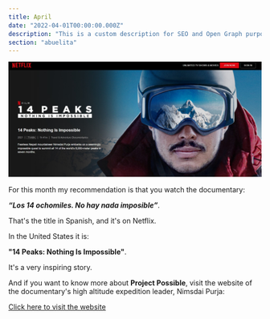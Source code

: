 ```yaml
---
title: April
date: "2022-04-01T00:00:00.000Z"
description: "This is a custom description for SEO and Open Graph purposes, rather than the default generated excerpt. Simply add a description field to the frontmatter."
section: "abuelita"
---
```


![Niems](../images/apr22.jpg)

For this month my recommendation is that you watch the documentary:

***“Los 14 ochomiles. No hay nada imposible”***.

That's the title in Spanish, and it's on Netflix.

In the United States it is:

**"14 Peaks: Nothing Is Impossible"**.

It's a very inspiring story.

And if you want to know more about **Project Possible**, visit the website of the documentary's high altitude expedition leader, Nimsdai Purja:

[Click here to visit the website](https://www.nimsdai.com/bremont-project-possible)
